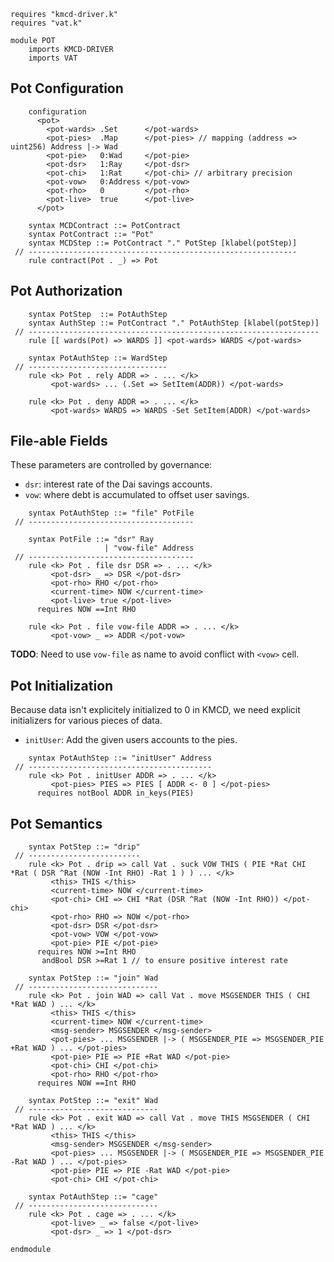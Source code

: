```k
requires "kmcd-driver.k"
requires "vat.k"

module POT
    imports KMCD-DRIVER
    imports VAT
```

Pot Configuration
-----------------

```k
    configuration
      <pot>
        <pot-wards> .Set      </pot-wards>
        <pot-pies>  .Map      </pot-pies> // mapping (address => uint256) Address |-> Wad
        <pot-pie>   0:Wad     </pot-pie>
        <pot-dsr>   1:Ray     </pot-dsr>
        <pot-chi>   1:Rat     </pot-chi> // arbitrary precision
        <pot-vow>   0:Address </pot-vow>
        <pot-rho>   0         </pot-rho>
        <pot-live>  true      </pot-live>
      </pot>
```

```k
    syntax MCDContract ::= PotContract
    syntax PotContract ::= "Pot"
    syntax MCDStep ::= PotContract "." PotStep [klabel(potStep)]
 // ------------------------------------------------------------
    rule contract(Pot . _) => Pot
```

Pot Authorization
-----------------

```k
    syntax PotStep  ::= PotAuthStep
    syntax AuthStep ::= PotContract "." PotAuthStep [klabel(potStep)]
 // -----------------------------------------------------------------
    rule [[ wards(Pot) => WARDS ]] <pot-wards> WARDS </pot-wards>

    syntax PotAuthStep ::= WardStep
 // -------------------------------
    rule <k> Pot . rely ADDR => . ... </k>
         <pot-wards> ... (.Set => SetItem(ADDR)) </pot-wards>

    rule <k> Pot . deny ADDR => . ... </k>
         <pot-wards> WARDS => WARDS -Set SetItem(ADDR) </pot-wards>
```

File-able Fields
----------------

These parameters are controlled by governance:

-   `dsr`: interest rate of the Dai savings accounts.
-   `vow`: where debt is accumulated to offset user savings.

```k
    syntax PotAuthStep ::= "file" PotFile
 // -------------------------------------

    syntax PotFile ::= "dsr" Ray
                     | "vow-file" Address
 // -------------------------------------
    rule <k> Pot . file dsr DSR => . ... </k>
         <pot-dsr> _ => DSR </pot-dsr>
         <pot-rho> RHO </pot-rho>
         <current-time> NOW </current-time>
         <pot-live> true </pot-live>
      requires NOW ==Int RHO

    rule <k> Pot . file vow-file ADDR => . ... </k>
         <pot-vow> _ => ADDR </pot-vow>
```

**TODO**: Need to use `vow-file` as name to avoid conflict with `<vow>` cell.

Pot Initialization
------------------

Because data isn't explicitely initialized to 0 in KMCD, we need explicit initializers for various pieces of data.

-   `initUser`: Add the given users accounts to the pies.

```k
    syntax PotAuthStep ::= "initUser" Address
 // -----------------------------------------
    rule <k> Pot . initUser ADDR => . ... </k>
         <pot-pies> PIES => PIES [ ADDR <- 0 ] </pot-pies>
      requires notBool ADDR in_keys(PIES)
```

Pot Semantics
-------------

```k
    syntax PotStep ::= "drip"
 // -------------------------
    rule <k> Pot . drip => call Vat . suck VOW THIS ( PIE *Rat CHI *Rat ( DSR ^Rat (NOW -Int RHO) -Rat 1 ) ) ... </k>
         <this> THIS </this>
         <current-time> NOW </current-time>
         <pot-chi> CHI => CHI *Rat (DSR ^Rat (NOW -Int RHO)) </pot-chi>
         <pot-rho> RHO => NOW </pot-rho>
         <pot-dsr> DSR </pot-dsr>
         <pot-vow> VOW </pot-vow>
         <pot-pie> PIE </pot-pie>
      requires NOW >=Int RHO
       andBool DSR >=Rat 1 // to ensure positive interest rate

    syntax PotStep ::= "join" Wad
 // -----------------------------
    rule <k> Pot . join WAD => call Vat . move MSGSENDER THIS ( CHI *Rat WAD ) ... </k>
         <this> THIS </this>
         <current-time> NOW </current-time>
         <msg-sender> MSGSENDER </msg-sender>
         <pot-pies> ... MSGSENDER |-> ( MSGSENDER_PIE => MSGSENDER_PIE +Rat WAD ) ... </pot-pies>
         <pot-pie> PIE => PIE +Rat WAD </pot-pie>
         <pot-chi> CHI </pot-chi>
         <pot-rho> RHO </pot-rho>
      requires NOW ==Int RHO

    syntax PotStep ::= "exit" Wad
 // -----------------------------
    rule <k> Pot . exit WAD => call Vat . move THIS MSGSENDER ( CHI *Rat WAD ) ... </k>
         <this> THIS </this>
         <msg-sender> MSGSENDER </msg-sender>
         <pot-pies> ... MSGSENDER |-> ( MSGSENDER_PIE => MSGSENDER_PIE -Rat WAD ) ... </pot-pies>
         <pot-pie> PIE => PIE -Rat WAD </pot-pie>
         <pot-chi> CHI </pot-chi>

    syntax PotAuthStep ::= "cage"
 // -----------------------------
    rule <k> Pot . cage => . ... </k>
         <pot-live> _ => false </pot-live>
         <pot-dsr> _ => 1 </pot-dsr>
```

```k
endmodule
```
